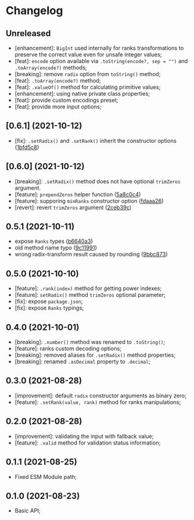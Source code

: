 # Changelog

## Unreleased

- [enhancement]: `BigInt` used internally for ranks transformations to preserve the correct value even for unsafe integer values;
- [feat]: `encode` option available via `.toString(encode?, sep = "")` and `.toArray(encode?)` methods;
- [breaking]: remove `radix` option from `toString()` method;
- [feat]: `.toArray(encode?)` method;
- [feat]: `.valueOf()` method for calculating primitive values;
- [enhancement]: using native private class properties;
- [feat]: provide custom encodings preset;
- [feat]: provide more input options;

## [0.6.1] (2021-10-12)

- [fix]: `.setRadix()` and `.setRank()` inherit the constructor options ([1bfd5c8](https://github.com/ericrovell/radix/commit/1bfd5c8b02945237a0e40b613c60e698f68d1a4e))

## [0.6.0] (2021-10-12)

- [breaking]: `.setRadix()` method does not have optional `trimZeros` argument.
- [feature]: `prependZeros` helper function ([5a8c0c4](https://github.com/ericrovell/radix/commit/5a8c0c4d7c069d698cd9949ddc86eea713746692))
- [feature]: supporing `minRanks` constructor option ([fdaaa26](https://github.com/ericrovell/radix/commit/fdaaa26bcd843dad0a0e58578f548690d50bfe9b))
- [revert]: revert `trimZeros` argument ([2ceb39c](https://github.com/ericrovell/radix/commit/2ceb39c226a9a0664d78768cbf5d92809d99967d))

## 0.5.1 (2021-10-11)

* expose `Ranks` types ([b6640a3](https://github.com/ericrovell/radix/commit/b6640a3123696a3f57e5b6d98a3a04a77f899810))
* old method name typo ([9c11991](https://github.com/ericrovell/radix/commit/9c119916c8cbddd2b571865c59975f1a914869d2))
* wrong radix-transform result caused by rounding ([9bbc873](https://github.com/ericrovell/radix/commit/9bbc8739dcc99cfadccf48fdec2270c3ce4b8f81))

## 0.5.0 (2021-10-10)

- [feature]: `.rank(index)` method for getting power indexes;
- [feature]: `setRadix()` method `trimZeros` optional parameter;
- [fix]: expose `package.json`;
- [fix]: expose `Ranks` typings;

## 0.4.0 (2021-10-01)

- [breaking]: `.number()` method was renamed to `.toString()`;
- [feature]: ranks custom decoding options;
- [breaking]: removed aliases for `.setRadix()` method properties;
- [breaking]: renamed `.asDecimal` property to `.decimal`;

## 0.3.0 (2021-08-28)

- [improvement]: default `radix` constructor arguments as binary zero;
- [feature]: `.setRank(value, rank)` method for ranks manipulations;

## 0.2.0 (2021-08-28)

- [improvement]: validating the input with fallback value;
- [feature]: `.valid` method for validation status information;

## 0.1.1 (2021-08-25)

- Fixed ESM Module path;

## 0.1.0 (2021-08-23)

- Basic API;
